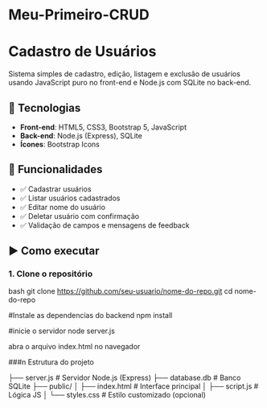 # Meu-Primeiro-CRUD

# Cadastro de Usuários

Sistema simples de cadastro, edição, listagem e exclusão de usuários usando JavaScript puro no front-end e Node.js com SQLite no back-end.

## 🔧 Tecnologias

- **Front-end**: HTML5, CSS3, Bootstrap 5, JavaScript
- **Back-end**: Node.js (Express), SQLite
- **Ícones**: Bootstrap Icons

## 🚀 Funcionalidades

- ✅ Cadastrar usuários
- ✅ Listar usuários cadastrados
- ✅ Editar nome do usuário
- ✅ Deletar usuário com confirmação
- ✅ Validação de campos e mensagens de feedback

## ▶️ Como executar

### 1. Clone o repositório
bash
git clone https://github.com/seu-usuario/nome-do-repo.git
cd nome-do-repo

#Instale as dependencias do backend 
npm install

#inicie o servidor 
node server.js

abra o arquivo index.html no navegador 

###n Estrutura do projeto

├── server.js             # Servidor Node.js (Express)
├── database.db        # Banco SQLite
├── public/
│   ├── index.html     # Interface principal
│   ├── script.js      # Lógica JS
│   └── styles.css     # Estilo customizado (opcional)



